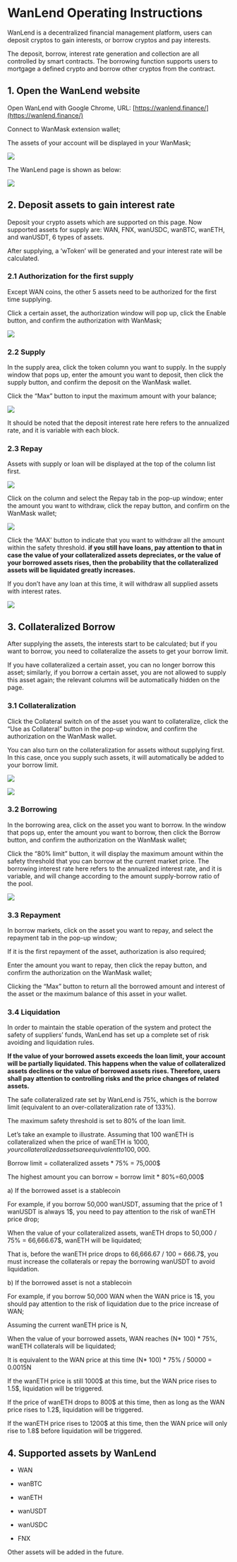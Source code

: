# WanLend Operating Instructions

WanLend is a decentralized financial management platform, users can deposit cryptos to gain interests, or borrow cryptos and pay interests.

The deposit, borrow, interest rate generation and collection are all controlled by smart contracts. The borrowing function supports users to mortgage a defined crypto and borrow other cryptos from the contract.

## **1. Open the WanLend website**

Open WanLend with Google Chrome, URL: [https://wanlend.finance/](https://wanlend.finance/)

Connect to WanMask extension wallet;

The assets of your account will be displayed in your WanMask;

![](https://cdn-images-1.medium.com/max/2000/1*BoCqnRwNk7nkgIEFBZvpUA.png)

The WanLend page is shown as below:

![](https://cdn-images-1.medium.com/max/3100/0*_mBWSpI29rTpFaxM.png)

## **2. Deposit assets to gain interest rate**

Deposit your crypto assets which are supported on this page. Now supported assets for supply are: WAN, FNX, wanUSDC, wanBTC, wanETH, and wanUSDT, 6 types of assets.

After supplying, a ‘wToken’ will be generated and your interest rate will be calculated.

### **2.1 Authorization for the first supply**

Except WAN coins, the other 5 assets need to be authorized for the first time supplying.

Click a certain asset, the authorization window will pop up, click the Enable button, and confirm the authorization with WanMask;

![](https://cdn-images-1.medium.com/max/2000/1*wyQiFQX5NbS6SF3mxJgleA.png)

### **2.2 Supply**

In the supply area, click the token column you want to supply. In the supply window that pops up, enter the amount you want to deposit, then click the supply button, and confirm the deposit on the WanMask wallet.

Click the “Max” button to input the maximum amount with your balance;

![](https://cdn-images-1.medium.com/max/2000/1*d_i5xg7wdXOFyC90RgUuUg.png)

It should be noted that the deposit interest rate here refers to the annualized rate, and it is variable with each block.

### **2.3 Repay**

Assets with supply or loan will be displayed at the top of the column list first.

![](https://cdn-images-1.medium.com/max/2000/1*PfJPgXs1aoK-iwpMU9XxpA.png)

Click on the column and select the Repay tab in the pop-up window; enter the amount you want to withdraw, click the repay button, and confirm on the WanMask wallet;

![](https://cdn-images-1.medium.com/max/2000/1*CIGg1L8Wbn41GcTN6s0jxg.png)

Click the ‘MAX’ button to indicate that you want to withdraw all the amount within the safety threshold. **if you still have loans, pay attention to that in case the value of your collateralized assets depreciates, or the value of your borrowed assets rises, then the probability that the collateralized assets will be liquidated greatly increases.**

If you don’t have any loan at this time, it will withdraw all supplied assets with interest rates.

![](https://cdn-images-1.medium.com/max/2000/1*QW3-8tmE1vysl0KU6YzAxQ.png)

## **3. Collateralized Borrow**

After supplying the assets, the interests start to be calculated; but if you want to borrow, you need to collateralize the assets to get your borrow limit.

If you have collateralized a certain asset, you can no longer borrow this asset; similarly, if you borrow a certain asset, you are not allowed to supply this asset again; the relevant columns will be automatically hidden on the page.

### **3.1 Collateralization**

Click the Collateral switch on of the asset you want to collateralize, click the “Use as Collateral” button in the pop-up window, and confirm the authorization on the WanMask wallet.

You can also turn on the collateralization for assets without supplying first. In this case, once you supply such assets, it will automatically be added to your borrow limit.

![](https://cdn-images-1.medium.com/max/2000/1*2btBxpV5-XJ7-QGh2JfhkA.png)

![](https://cdn-images-1.medium.com/max/2000/1*buHnN-0u6MssTyKr2koicw.png)

### **3.2 Borrowing**

In the borrowing area, click on the asset you want to borrow. In the window that pops up, enter the amount you want to borrow, then click the Borrow button, and confirm the authorization on the WanMask wallet;

Click the “80% limit” button, it will display the maximum amount within the safety threshold that you can borrow at the current market price. The borrowing interest rate here refers to the annualized interest rate, and it is variable, and will change according to the amount supply-borrow ratio of the pool.

![](https://cdn-images-1.medium.com/max/2000/1*ZiH06e4I10a_fFeOEOFNXA.png)

### **3.3 Repayment**

In borrow markets, click on the asset you want to repay, and select the repayment tab in the pop-up window;

If it is the first repayment of the asset, authorization is also required;

Enter the amount you want to repay, then click the repay button, and confirm the authorization on the WanMask wallet;

Clicking the “Max” button to return all the borrowed amount and interest of the asset or the maximum balance of this asset in your wallet.

### **3.4 Liquidation**

In order to maintain the stable operation of the system and protect the safety of suppliers’ funds, WanLend has set up a complete set of risk avoiding and liquidation rules.

**If the value of your borrowed assets exceeds the loan limit, your account will be partially liquidated. This happens when the value of collateralized assets declines or the value of borrowed assets rises. Therefore, users shall pay attention to controlling risks and the price changes of related assets.**

The safe collateralized rate set by WanLend is 75%, which is the borrow limit (equivalent to an over-collateralization rate of 133%).

The maximum safety threshold is set to 80% of the loan limit.

Let’s take an example to illustrate. Assuming that 100 wanETH is collateralized when the price of wanETH is 1000$, your collateralized assets are equivalent to 100,000$.

Borrow limit = collateralized assets * 75% = 75,000$

The highest amount you can borrow = borrow limit * 80%=60,000$

a) If the borrowed asset is a stablecoin

For example, if you borrow 50,000 wanUSDT, assuming that the price of 1 wanUSDT is always 1$, you need to pay attention to the risk of wanETH price drop;

When the value of your collateralized assets, wanETH drops to 50,000 / 75% = 66,666.67$, wanETH will be liquidated;

That is, before the wanETH price drops to 66,666.67 / 100 = 666.7$, you must increase the collaterals or repay the borrowing wanUSDT to avoid liquidation.

b) If the borrowed asset is not a stablecoin

For example, if you borrow 50,000 WAN when the WAN price is 1$, you should pay attention to the risk of liquidation due to the price increase of WAN;

Assuming the current wanETH price is N,

When the value of your borrowed assets, WAN reaches (N* 100) * 75%, wanETH collaterals will be liquidated;

It is equivalent to the WAN price at this time (N* 100) * 75% / 50000 = 0.0015N

If the wanETH price is still 1000$ at this time, but the WAN price rises to 1.5$, liquidation will be triggered.

If the price of wanETH drops to 800$ at this time, then as long as the WAN price rises to 1.2$, liquidation will be triggered.

If the wanETH price rises to 1200$ at this time, then the WAN price will only rise to 1.8$ before liquidation will be triggered.

## 4. Supported assets by WanLend

* WAN

* wanBTC

* wanETH

* wanUSDT

* wanUSDC

* FNX

Other assets will be added in the future.
